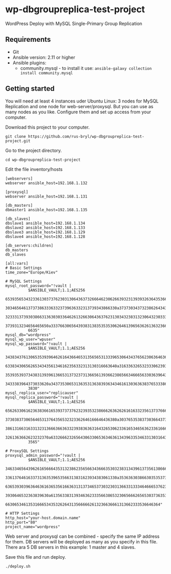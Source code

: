 # wp-dbgroupreplica-test-project
WordPress Deploy with MySQL Single-Primary Group Replication
  
## Requirements  
- Git
- Ansible version: 2.11 or higher
- Ansible plugins:
  - community.mysql - to install it use: `ansible-galaxy collection install community.mysql`



## Getting started  
You will need at least 4 instances uder Ubuntu Linux: 3 nodes for MySQL Replication and one node for web-server/proxysql. But you can use as many nodes as you like. Configure them and set up access from your computer.  
  
Download this project to your computer.  
```console
git clone https://github.com/rus-bryl/wp-dbgroupreplica-test-project.git
```
Go to the project directory.
```console
cd wp-dbgroupreplica-test-project
```
Edit the file inventory/hosts  
```console
[webservers]
webserver ansible_host=192.168.1.132

[proxysql]
webserver ansible_host=192.168.1.131

[db_masters]
dbmaster1 ansible_host=192.168.1.135

[db_slaves]
dbslave1 ansible_host=192.168.1.134
dbslave2 ansible_host=192.168.1.133
dbslave3 ansible_host=192.168.1.129
dbslave4 ansible_host=192.168.1.128

[db_servers:children]
db_masters
db_slaves

[all:vars]
# Basic Settings
time_zone="Europe/Kiev"

# MySQL Settings
mysql_root_password="!vault |
          $ANSIBLE_VAULT;1.1;AES256
          65393565343233613037376230313064363732666462306266393231393932636435366639663934
          3034656461373738633363323739636332313739343866330a373730343732386264343663663030
          32333137393038663136303033646261326630643637623130343238313230643230333530333865
          3739313234656465650a333766306564393831383535353062646139656362613632366463626531
          6635"
mysql_db="wordpress"
mysql_wp_user="wpuser"
mysql_wp_password="!vault |
          $ANSIBLE_VAULT;1.1;AES256
          34383437613065353939646261643664653135656531333965306434376562306364636564656662
          6338343065626534343561346162356332313130316663640a316336326532333062393332636631
          35393539373438313939613665313732373136656139366238656634666563303639643732663736
          3433383964373033620a343735306531363531363839363434616130363638376533386261306236
          3830"
mysql_replica_user="replicauser"
mysql_replica_password="!vault |
          $ANSIBLE_VAULT;1.1;AES256
          65626330616236383661653937373762323935323866626362626161633235613737666261306131
          3730383730656465313764356532323362646166646436380a303765353837303664373038353964
          38613166316331323136663663633239383636316432653062336165346563623361666465306634
          3261363662623232370a633266623265643063306536346361343963353463313031643134353231
          3565"

# ProxySQL Settings
proxysql_admin_password="!vault |
          $ANSIBLE_VAULT;1.1;AES256
          34633465643962616566643531323862356566343666353032383134396137356138666664343665
          3361376461633731363539653566313831623934383061330a353636303866303535373863313331
          63653930396364636163653561663631313734653730323031366331333464666537623964636166
          3930646532363839630a613563383139346362333566386532306566626565303736353662323265
          66306534613531666534353262643135666662613236636661313662333536646364"

# HTTP Settings
http_host="your-host.domain.name"
http_port="80"
project_name="wordpress"
```
Web server and proxysql can be combined - specify the same IP address for them. DB servers will be deployed as many as you specify in this file. There ara 5 DB servers in this example: 1 master and 4 slaves.  
  
Save this file and run deploy.
```console
./deploy.sh
```
